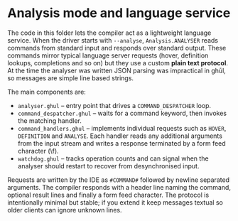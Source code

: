 # Analysis mode and language service

The code in this folder lets the compiler act as a lightweight language service. When the driver starts with `--analyse`, `Analysis.ANALYSER` reads commands from standard input and responds over standard output. These commands mirror typical language server requests (hover, definition lookups, completions and so on) but they use a custom **plain text protocol**. At the time the analyser was written JSON parsing was impractical in ghūl, so messages are simple line based strings.

The main components are:

- `analyser.ghul` – entry point that drives a `COMMAND_DESPATCHER` loop.
- `command_despatcher.ghul` – waits for a command keyword, then invokes the matching handler.
- `command_handlers.ghul` – implements individual requests such as `HOVER`, `DEFINITION` and `ANALYSE`. Each handler reads any additional arguments from the input stream and writes a response terminated by a form feed character (\f).
- `watchdog.ghul` – tracks operation counts and can signal when the analyser should restart to recover from desynchronised input.

Requests are written by the IDE as `#COMMAND#` followed by newline separated arguments. The compiler responds with a header line naming the command, optional result lines and finally a form feed character. The protocol is intentionally minimal but stable; if you extend it keep messages textual so older clients can ignore unknown lines.
